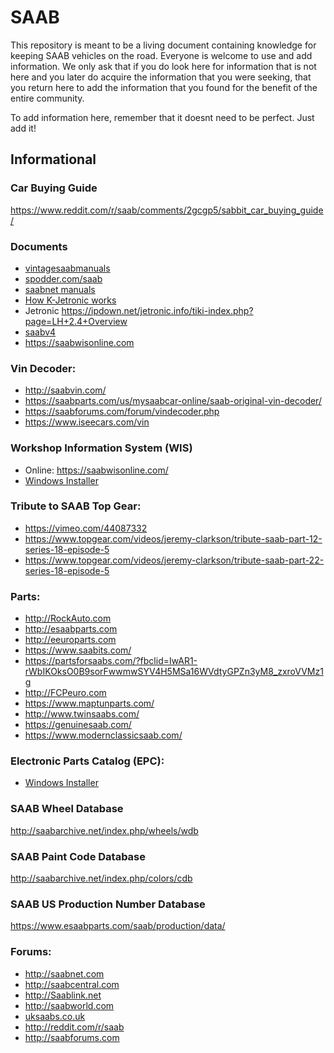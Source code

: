 # SAAB

This repository is meant to be a living document containing knowledge for keeping SAAB vehicles on the road.  Everyone is welcome to use and add information.  We only ask that if you do look here for information that is not here and you later do acquire the information that you were seeking, that you return here to add the information that you found for the benefit of the entire community.

To add information here, remember that it doesnt need to be perfect.  Just add it!

## Informational
### Car Buying Guide
https://www.reddit.com/r/saab/comments/2gcgp5/sabbit_car_buying_guide/

### Documents

 - [vintagesaabmanuals](http://www.vintagesaabmanuals.org/)
 - [spodder.com/saab](https://spodder.com/saab/)
 - [saabnet manuals](https://www.saabnet.com/tsn/faq/manuals/)
 - [How K-Jetronic works](https://www.volvoclub.org.uk/tech/fuel_injection/k_jetronic.shtml)
 - Jetronic https://ipdown.net/jetronic.info/tiki-index.php?page=LH+2.4+Overview
 - [saabv4](http://www.saabv4.com/)
 - https://saabwisonline.com

### Vin Decoder:
 - http://saabvin.com/
 - https://saabparts.com/us/mysaabcar-online/saab-original-vin-decoder/
 - https://saabforums.com/forum/vindecoder.php
 - https://www.iseecars.com/vin
 
### Workshop Information System (WIS)
 - Online: https://saabwisonline.com/
 - [Windows Installer](https://1drv.ms/u/s!Av5IQUxnr8DUjZI_2RHhJS0LoK6z8g?e=yCHs3A)

### Tribute to SAAB Top Gear:
 - https://vimeo.com/44087332
 - https://www.topgear.com/videos/jeremy-clarkson/tribute-saab-part-12-series-18-episode-5
 - https://www.topgear.com/videos/jeremy-clarkson/tribute-saab-part-22-series-18-episode-5

### Parts:
 - http://RockAuto.com
 - http://esaabparts.com
 - http://eeuroparts.com
 - https://www.saabits.com/
 - https://partsforsaabs.com/?fbclid=IwAR1-rWbIKOksO0B9sorFwwmwSYV4H5MSa16WVdtyGPZn3yM8_zxroVVMz1g
 - http://FCPeuro.com
 - https://www.maptunparts.com/
 - http://www.twinsaabs.com/
 - https://genuinesaab.com/
 - https://www.modernclassicsaab.com/

### Electronic Parts Catalog (EPC):
 - [Windows Installer](https://1drv.ms/u/s!Av5IQUxnr8DUjZI_2RHhJS0LoK6z8g?e=yCHs3A)
 
### SAAB Wheel Database
http://saabarchive.net/index.php/wheels/wdb

### SAAB Paint Code Database
http://saabarchive.net/index.php/colors/cdb

### SAAB US Production Number Database
https://www.esaabparts.com/saab/production/data/

### Forums:
 - http://saabnet.com
 - http://saabcentral.com
 - http://Saablink.net
 - http://saabworld.com
 - [uksaabs.co.uk](http://www.uksaabs.co.uk/)
 - http://reddit.com/r/saab
 - http://saabforums.com
